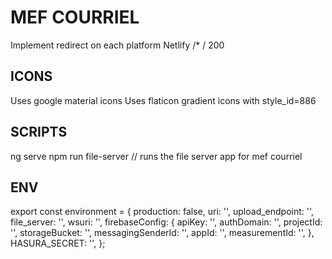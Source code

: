 # MEF COURRIEL

Implement redirect on each platform
Netlify /\* / 200

## ICONS

Uses google material icons
Uses flaticon gradient icons with style_id=886

## SCRIPTS

ng serve
npm run file-server // runs the file server app for mef courriel

## ENV

export const environment = {
production: false,
uri: '',
upload_endpoint: '',
file_server: '',
wsuri: '',
firebaseConfig: {
apiKey: '',
authDomain: '',
projectId: '',
storageBucket: '',
messagingSenderId: '',
appId: '',
measurementId: '',
},
HASURA_SECRET:
'',
};
